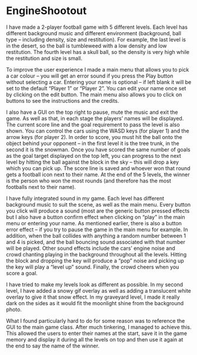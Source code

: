 # EngineShootout

I have made a 2-player football game with 5 different levels. Each level has different background music and different environment (background, ball type – including density, size and restitution). For example, the last level is in the desert, so the ball is tumbleweed with a low density and low restitution. The fourth level has a skull ball, so the density is very high while the restitution and size is small.

To improve the user experience I made a main menu that allows you to pick a car colour – you will get an error sound if you press the Play button without selecting a car. Entering your name is optional – if left blank it will be set to the default “Player 1” or “Player 2”. You can edit your name once set by clicking on the edit button. The main menu also allows you to click on buttons to see the instructions and the credits.

I also have a GUI on the top right to pause, mute the music and exit the game. As well as that, in each stage the players’ names will be displayed. The current score line and the goal requirement to pass the level is also shown. You can control the cars using the WASD keys (for player 1) and the arrow keys (for player 2). In order to score, you must hit the ball onto the object behind your opponent – in the first level it is the tree trunk, in the second it is the snowman. Once you have scored the same number of goals as the goal target displayed on the top left, you can progress to the next level by hitting the ball against the block in the sky – this will drop a key which you can pick up. The score line is saved and whoever won that round gets a football icon next to their name. At the end of the 5 levels, the winner is the person who won the most rounds (and therefore has the most footballs next to their name).

I have fully integrated sound in my game. Each level has different background music to suit the scene, as well as the main menu. Every button you click will produce a sound (most are the generic button pressed effects but I also have a button confirm effect when clicking on “play” in the main menu or entering your name. As mentioned earlier, there is also a button error effect – if you try to pause the game in the main menu for example. In addition, when the ball collides with anything a random number between 1 and 4 is picked, and the ball bouncing sound associated with that number will be played. Other sound effects include the cars’ engine noise and crowd chanting playing in the background throughout all the levels. Hitting the block and dropping the key will produce a “pop” noise and picking up the key will play a “level up” sound. Finally, the crowd cheers when you score a goal.

I have tried to make my levels look as different as possible. In my second level, I have added a snowy gif overlay as well as adding a translucent white overlay to give it that snow effect. In my graveyard level, I made it really dark on the sides as it would fit the moonlight shine from the background photo.

What I found particularly hard to do for some reason was to reference the GUI to the main game class. After much tinkering, I managed to achieve this. This allowed the users to enter their names at the start, save it in the game memory and display it during all the levels on top and then use it again at the end to say the name of the winner.
